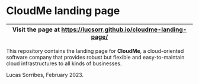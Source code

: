 # CloudMe landing page

| Visit the page at https://lucsorr.github.io/cloudme-landing-page/ |
| --- |

This repository contains the landing page for **CloudMe**, a cloud-oriented software company that provides robust but flexible and easy-to-maintain cloud infrastructures to all kinds of businesses.

Lucas Sorribes, February 2023.
